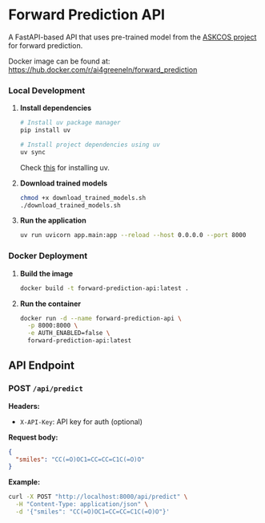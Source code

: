 # Forward Prediction API

A FastAPI-based API that uses pre-trained model from the [ASKCOS project](https://gitlab.com/mlpds_mit/askcosv2/forward_predictor/augmented_transformer) for forward prediction.

Docker image can be found at: https://hub.docker.com/r/ai4greeneln/forward_prediction

### Local Development

1. **Install dependencies**
   ```bash
   # Install uv package manager
   pip install uv
   
   # Install project dependencies using uv
   uv sync
   ```
   Check [this](https://docs.astral.sh/uv/getting-started/installation/) for installing uv.

1. **Download trained models**
   ```bash
   chmod +x download_trained_models.sh
   ./download_trained_models.sh
   ```

1. **Run the application**
   ```bash
   uv run uvicorn app.main:app --reload --host 0.0.0.0 --port 8000
   ```

### Docker Deployment

1. **Build the image**
   ```bash
   docker build -t forward-prediction-api:latest .
   ```

1. **Run the container**
   ```bash
   docker run -d --name forward-prediction-api \
     -p 8000:8000 \
     -e AUTH_ENABLED=false \
     forward-prediction-api:latest
   ```

## API Endpoint

### POST `/api/predict`

**Headers:**
- `X-API-Key`: API key for auth (optional)

**Request body:**
```json
{
  "smiles": "CC(=O)OC1=CC=CC=C1C(=O)O"
}
```

**Example:**
```bash
curl -X POST "http://localhost:8000/api/predict" \
  -H "Content-Type: application/json" \
  -d '{"smiles": "CC(=O)OC1=CC=CC=C1C(=O)O"}'
```

